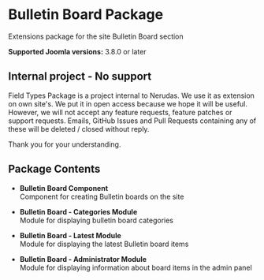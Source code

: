 # Bulletin Board Package
Extensions package for the site Bulletin Board section

**Supported Joomla versions:** 3.8.0 or later  


## Internal project - No support
Field Types Package is a project internal to Nerudas. We use it as extension on own site's. We put it in open access because we hope it will be useful. However, we will not accept any feature requests, feature patches or support requests. Emails, GitHub Issues and Pull Requests containing any of these will be deleted / closed without reply.

Thank you for your understanding.


## Package Contents
* **Bulletin Board Component**  
Component for creating Bulletin boards on the site

* **Bulletin Board - Categories Module**  
Module for displaying bulletin board categories

* **Bulletin Board - Latest Module**  
Module for displaying the latest Bulletin board items

* **Bulletin Board - Administrator Module**  
Module for displaying information about board items in the admin panel